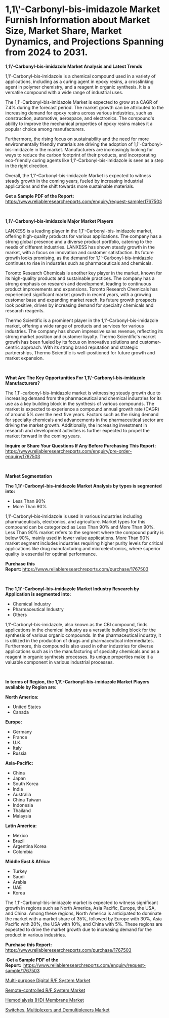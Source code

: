 <p><h1>1,1\'-Carbonyl-bis-imidazole Market Furnish Information about Market Size, Market Share, Market Dynamics, and Projections Spanning from 2024 to 2031.</h1></p><p><strong>1,1\'-Carbonyl-bis-imidazole Market Analysis and Latest Trends</strong></p>
<p><p>1,1'-Carbonyl-bis-imidazole is a chemical compound used in a variety of applications, including as a curing agent in epoxy resins, a crosslinking agent in polymer chemistry, and a reagent in organic synthesis. It is a versatile compound with a wide range of industrial uses.</p><p>The 1,1'-Carbonyl-bis-imidazole Market is expected to grow at a CAGR of 7.4% during the forecast period. The market growth can be attributed to the increasing demand for epoxy resins across various industries, such as construction, automotive, aerospace, and electronics. The compound's ability to improve the mechanical properties of epoxy resins makes it a popular choice among manufacturers.</p><p>Furthermore, the rising focus on sustainability and the need for more environmentally friendly materials are driving the adoption of 1,1'-Carbonyl-bis-imidazole in the market. Manufacturers are increasingly looking for ways to reduce the carbon footprint of their products, and incorporating eco-friendly curing agents like 1,1'-Carbonyl-bis-imidazole is seen as a step in the right direction.</p><p>Overall, the 1,1'-Carbonyl-bis-imidazole Market is expected to witness steady growth in the coming years, fueled by increasing industrial applications and the shift towards more sustainable materials.</p></p>
<p><strong>Get a Sample PDF of the Report:&nbsp;</strong> <a href="https://www.reliableresearchreports.com/enquiry/request-sample/1767503">https://www.reliableresearchreports.com/enquiry/request-sample/1767503</a></p>
<p>&nbsp;</p>
<p><strong>1,1\'-Carbonyl-bis-imidazole Major Market Players</strong></p>
<p><p>LANXESS is a leading player in the 1,1'-Carbonyl-bis-imidazole market, offering high-quality products for various applications. The company has a strong global presence and a diverse product portfolio, catering to the needs of different industries. LANXESS has shown steady growth in the market, with a focus on innovation and customer satisfaction. Its future growth looks promising, as the demand for 1,1'-Carbonyl-bis-imidazole continues to rise in industries such as pharmaceuticals and chemicals.</p><p>Toronto Research Chemicals is another key player in the market, known for its high-quality products and sustainable practices. The company has a strong emphasis on research and development, leading to continuous product improvements and expansions. Toronto Research Chemicals has experienced significant market growth in recent years, with a growing customer base and expanding market reach. Its future growth prospects look positive, driven by increasing demand for specialty chemicals and research reagents.</p><p>Thermo Scientific is a prominent player in the 1,1'-Carbonyl-bis-imidazole market, offering a wide range of products and services for various industries. The company has shown impressive sales revenue, reflecting its strong market position and customer loyalty. Thermo Scientific's market growth has been fueled by its focus on innovative solutions and customer-centric approach. With its strong brand reputation and strategic partnerships, Thermo Scientific is well-positioned for future growth and market expansion.</p></p>
<p>&nbsp;</p>
<p><strong>What Are The Key Opportunities For 1,1\'-Carbonyl-bis-imidazole Manufacturers?</strong></p>
<p><p>The 1,1'-carbonyl-bis-imidazole market is witnessing steady growth due to increasing demand from the pharmaceutical and chemical industries for its use as a key building block in the synthesis of various compounds. The market is expected to experience a compound annual growth rate (CAGR) of around 5% over the next five years. Factors such as the rising demand for specialty chemicals and advancements in the pharmaceutical sector are driving the market growth. Additionally, the increasing investment in research and development activities is further expected to propel the market forward in the coming years.</p></p>
<p><strong>Inquire or Share Your Questions If Any Before Purchasing This Report:</strong> <a href="https://www.reliableresearchreports.com/enquiry/pre-order-enquiry/1767503">https://www.reliableresearchreports.com/enquiry/pre-order-enquiry/1767503</a></p>
<p>&nbsp;</p>
<p><strong>Market Segmentation</strong></p>
<p><strong>The 1,1\'-Carbonyl-bis-imidazole Market Analysis by types is segmented into:</strong></p>
<p><ul><li>Less Than 90%</li><li>More Than 90%</li></ul></p>
<p><p>1,1'-Carbonyl-bis-imidazole is used in various industries including pharmaceuticals, electronics, and agriculture. Market types for this compound can be categorized as Less Than 90% and More Than 90%. Less Than 90% market refers to the segment where the compound purity is below 90%, mainly used in lower value applications. More Than 90% market segment includes industries requiring higher purity levels for critical applications like drug manufacturing and microelectronics, where superior quality is essential for optimal performance.</p></p>
<p><strong>Purchase this Report:&nbsp;</strong><a href="https://www.reliableresearchreports.com/purchase/1767503">https://www.reliableresearchreports.com/purchase/1767503</a></p>
<p>&nbsp;</p>
<p><strong>The 1,1\'-Carbonyl-bis-imidazole Market Industry Research by Application is segmented into:</strong></p>
<p><ul><li>Chemical Industry</li><li>Pharmaceutical Industry</li><li>Others</li></ul></p>
<p><p>1,1'-Carbonyl-bis-imidazole, also known as the CBI compound, finds applications in the chemical industry as a versatile building block for the synthesis of various organic compounds. In the pharmaceutical industry, it is utilized in the production of drugs and pharmaceutical intermediates. Furthermore, this compound is also used in other industries for diverse applications such as in the manufacturing of specialty chemicals and as a reagent in organic synthesis processes. Its unique properties make it a valuable component in various industrial processes.</p></p>
<p>&nbsp;</p>
<p><strong>In terms of Region, the 1,1\'-Carbonyl-bis-imidazole Market Players available by Region are:</strong></p>
<p>
    <p> <strong> North America: </strong>
        <ul>
            <li>United States</li>
            <li>Canada</li>
        </ul>
        </p> 
    <p> <strong> Europe: </strong>
        <ul>
            <li>Germany</li>
            <li>France</li>
            <li>U.K.</li>
            <li>Italy</li>
            <li>Russia</li>
        </ul>
        </p> 
    <p> <strong> Asia-Pacific: </strong>
        <ul>
            <li>China</li>
            <li>Japan</li>
            <li>South Korea</li>
            <li>India</li>
            <li>Australia</li>
            <li>China Taiwan</li>
            <li>Indonesia</li>
            <li>Thailand</li>
            <li>Malaysia</li>
        </ul>
        </p> 
    <p> <strong> Latin America: </strong>
        <ul>
            <li>Mexico</li>
            <li>Brazil</li>
            <li>Argentina Korea</li>
            <li>Colombia</li>
        </ul>
        </p> 
    <p> <strong> Middle East & Africa: </strong>
        <ul>
            <li>Turkey</li>
            <li>Saudi</li>
            <li>Arabia</li>
            <li>UAE</li>
            <li>Korea</li>
        </ul>
    </p>
    </p>
<p><p>The 1,1'-Carbonyl-bis-imidazole market is expected to witness significant growth in regions such as North America, Asia Pacific, Europe, the USA, and China. Among these regions, North America is anticipated to dominate the market with a market share of 35%, followed by Europe with 30%, Asia Pacific with 20%, the USA with 10%, and China with 5%. These regions are expected to drive the market growth due to increasing demand for the product in various industries.</p></p>
<p><strong>Purchase this Report: </strong><a href="https://www.reliableresearchreports.com/purchase/1767503">https://www.reliableresearchreports.com/purchase/1767503</a></p>
<p>&nbsp;<strong>Get a Sample PDF of the Report:&nbsp;&nbsp;</strong><a href="https://www.reliableresearchreports.com/enquiry/request-sample/1767503">https://www.reliableresearchreports.com/enquiry/request-sample/1767503</a></p>
<p><strong></strong></p>
<p><p><a href="https://github.com/pgtimber/Market-Research-Report-List-1/blob/main/multi-purpose-digital-rf-system-market.md">Multi-purpose Digital R/F System Market</a></p><p><a href="https://github.com/lataunyatinikmelvin59ilbd0dv/Market-Research-Report-List-1/blob/main/remote-controlled-rf-system-market.md">Remote-controlled R/F System Market</a></p><p><a href="https://github.com/markusgodoy/Market-Research-Report-List-2/blob/main/hemodialysis-hd-membrane-market.md">Hemodialysis (HD) Membrane Market</a></p><p><a href="https://github.com/arionmp/Market-Research-Report-List-2/blob/main/switches-multiplexers-and-demultiplexers-market.md">Switches, Multiplexers and Demultiplexers Market</a></p></p>